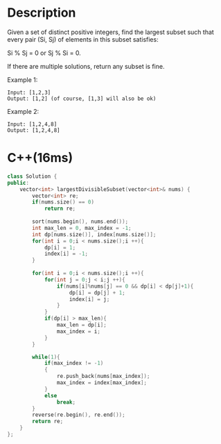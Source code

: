 # Description
Given a set of distinct positive integers, find the largest subset such that every pair (Si, Sj) of elements in this subset satisfies:

Si % Sj = 0 or Sj % Si = 0.

If there are multiple solutions, return any subset is fine.

Example 1:
```
Input: [1,2,3]
Output: [1,2] (of course, [1,3] will also be ok)
```
Example 2:
```
Input: [1,2,4,8]
Output: [1,2,4,8]
```
# C++(16ms)
```cpp
class Solution {
public:
    vector<int> largestDivisibleSubset(vector<int>& nums) {
        vector<int> re;
        if(nums.size() == 0)
            return re;
        
        sort(nums.begin(), nums.end());
        int max_len = 0, max_index = -1;
        int dp[nums.size()], index[nums.size()];
        for(int i = 0;i < nums.size();i ++){
            dp[i] = 1;
            index[i] = -1;
        }
        
        for(int i = 0;i < nums.size();i ++){
            for(int j = 0;j < i;j ++){
                if(nums[i]%nums[j] == 0 && dp[i] < dp[j]+1){
                    dp[i] = dp[j] + 1;
                    index[i] = j;
                }
            }
            if(dp[i] > max_len){
                max_len = dp[i];
                max_index = i;
            }
        }

        while(1){
            if(max_index != -1)
            {
                re.push_back(nums[max_index]);
                max_index = index[max_index];
            }
            else
                break;
        }
        reverse(re.begin(), re.end());
        return re;
    }
};
```
